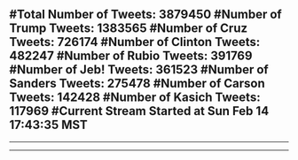 #Total Number of Tweets: 3879450 
#Number of Trump Tweets: 1383565
#Number of Cruz Tweets: 726174
#Number of Clinton Tweets: 482247
#Number of Rubio Tweets: 391769
#Number of Jeb! Tweets: 361523
#Number of Sanders Tweets: 275478
#Number of Carson Tweets: 142428
#Number of Kasich Tweets: 117969
#Current Stream Started at Sun Feb 14 17:43:35 MST
---
---
---
